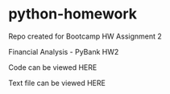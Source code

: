 # python-homework
Repo created for Bootcamp HW Assignment 2

Financial Analysis - PyBank HW2


Code can be viewed HERE

Text file can be viewed HERE